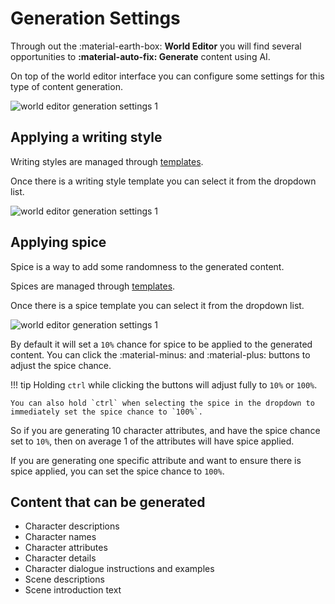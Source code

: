 # Generation Settings

Through out the :material-earth-box: **World Editor** you will find several opportunities to **:material-auto-fix: Generate** content using AI.

On top of the world editor interface you can configure some settings for this type of content generation.

![world editor generation settings 1](/talemate/img/0.26.0/world-editor-generation-settings-1.png)

## Applying a writing style

Writing styles are managed through [templates](/user-guide/world-editor/templates/). 

Once there is a writing style template you can select it from the dropdown list.

![world editor generation settings 1](/talemate/img/0.26.0/world-editor-generation-settings-2.png)

## Applying spice

Spice is a way to add some randomness to the generated content.

Spices are managed through [templates](/user-guide/world-editor/templates/).

Once there is a spice template you can select it from the dropdown list.

![world editor generation settings 1](/talemate/img/0.26.0/world-editor-generation-settings-3.png)

By default it will set a `10%` chance for spice to be applied to the generated content. You can click the :material-minus: and :material-plus: buttons to adjust the spice chance.

!!! tip
    Holding `ctrl` while clicking the buttons will adjust fully to `10%` or `100%`.

    You can also hold `ctrl` when selecting the spice in the dropdown to immediately set the spice chance to `100%`.

So if you are generating 10 character attributes, and have the spice chance set to `10%`, then on average 1 of the attributes will have spice applied.

If you are generating one specific attribute and want to ensure there is spice applied, you can set the spice chance to `100%`.

## Content that can be generated

- Character descriptions
- Character names
- Character attributes
- Character details
- Character dialogue instructions and examples
- Scene descriptions
- Scene introduction text

